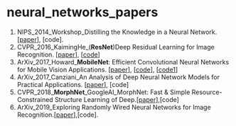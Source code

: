 # neural_networks_papers

1. NIPS_2014_Workshop_Distilling the Knowledge in a Neural Network. [[paper](https://arxiv.org/abs/1503.02531v1)], [code].
1. CVPR_2016_KaimingHe_(**ResNet**)Deep Residual Learning for Image Recognition. [[paper](https://arxiv.org/pdf/1512.03385.pdf)], [[code](https://github.com/KaimingHe/deep-residual-networks)]
1. ArXiv_2017_Howard_**MobileNet**: Efficient Convolutional Neural Networks for Mobile Vision Applications. [[paper](https://arxiv.org/pdf/1704.04861.pdf)], [[code](https://github.com/tensorflow/models/blob/master/research/slim/nets/mobilenet_v1.md)], [[code1](https://github.com/Zehaos/MobileNet)]
1. ArXiv_2017_Canziani_An Analysis of Deep Neural Network Models for Practical Applications. [[paper](https://arxiv.org/pdf/1605.07678.pdf)], [code]
1. CVPR_2018_**MorphNet**_GoogleAI_MorphNet: Fast & Simple Resource-Constrained Structure Learning of Deep.[[paper](http://openaccess.thecvf.com/content_cvpr_2018/papers/Gordon_MorphNet_Fast__CVPR_2018_paper.pdf)],[code]
1. ArXiv_2019_Exploring Randomly Wired Neural Networks for Image Recognition.[[paper](https://arxiv.org/pdf/1904.01569.pdf)],[code].


